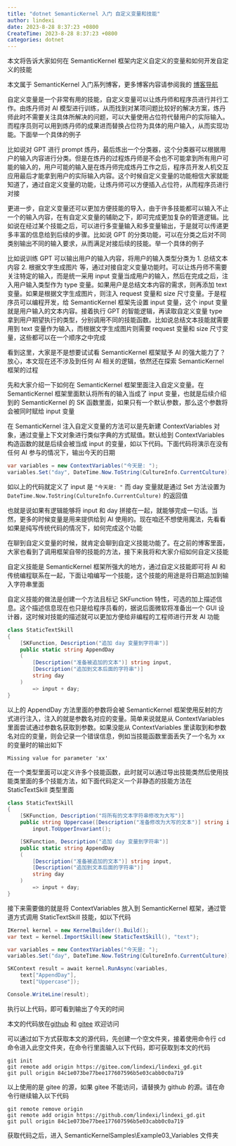 ```yaml
---
title: "dotnet SemanticKernel 入门 自定义变量和技能"
author: lindexi
date: 2023-8-28 8:37:23 +0800
CreateTime: 2023-8-28 8:37:23 +0800
categories: dotnet
---
```


本文将告诉大家如何在 SemanticKernel 框架内定义自定义的变量和如何开发自定义的技能

<!--more-->


<!-- 发布 -->
<!-- 博客 -->

本文属于 SemanticKernel 入门系列博客，更多博客内容请参阅我的 [博客导航](https://blog.lindexi.com/post/%E5%8D%9A%E5%AE%A2%E5%AF%BC%E8%88%AA.html )

自定义变量是一个非常有用的技能，自定义变量可以让炼丹师和程序员进行并行工作。由炼丹师对 AI 模型进行训练，从而找到对某项问题比较好的解决方案，炼丹师此时不需要关注具体所解决的问题，可以大量使用占位符代替用户的实际输入。而程序员则可以用到炼丹师的成果进而替换占位符为具体的用户输入，从而实现功能。下面举一个具体的例子

比如说对 GPT 进行 prompt 炼丹，最后炼出一个分类器，这个分类器可以根据用户的输入内容进行分类。但是在炼丹的过程炼丹师是不会也不可能拿到所有用户可能的输入的，用户可能的输入是在炼丹师完成炼丹工作之后，程序员开发人机交互应用最后才能拿到用户的实际输入内容。这个时候自定义变量的功能相信大家就能知道了，通过自定义变量的功能，让炼丹师可以方便插入占位符，从而程序员进行对接

更进一步，自定义变量还可以更加方便技能的导入，由于许多技能都可以输入不止一个的输入内容，在有自定义变量的辅助之下，即可完成更加复杂的管道逻辑。比如说在经过某个技能之后，可以进行多变量输入和多变量输出，于是就可以传递更多丰富的信息给到后续的步骤。比如说 GPT 的分类功能，可以在分类之后对不同类别输出不同的输入要求，从而满足对接后续的技能。举一个具体的例子

比如说训练 GPT 可以输出用户的输入内容，将用户的输入类型分类为 1. 总结文本内容 2. 根据文字生成图片 等，通过对接自定义变量功能时。可以让炼丹师不需要关注特定的输入，而是统一采用 input 变量当成用户的输入，然后在完成之后，注入用户输入类型作为 type 变量。如果用户是总结文本内容的需求，则再添加 text 变量。如果是根据文字生成图片，则注入 request 变量和 size 尺寸变量。于是程序员可以编程开发，给 SemanticKernel 框架先设置 input 变量，这个 input 变量就是用户输入的文本内容。接着执行 GPT 的智能逻辑，再读取自定义变量 type 拿到用户期望执行的类型，分别调用不同的技能函数。比如说总结文本技能就需要用到 text 变量作为输入，而根据文字生成图片则需要 request 变量和 size 尺寸变量，这些都可以在一个顺序之中完成

看到这里，大家是不是想要试试看 SemanticKernel 框架赋予 AI 的强大能力了？放心，本文现在还不涉及到任何 AI 相关的逻辑，依然还在探索 SemanticKernel 框架的过程

先和大家介绍一下如何在 SemanticKernel 框架里面注入自定义变量。在 SemanticKernel 框架里面默认将所有的输入当成了 input 变量，也就是后续介绍到的 SemanticKernel 的 SK 函数里面，如果只有一个默认参数，那么这个参数将会被同时赋给 input 变量

在 SemanticKernel 注入自定义变量的方法可以是先新建 ContextVariables 对象，通过变量上下文对象进行类似字典的方式赋值。默认给到 ContextVariables 构造函数的就是后续会被当成 input 的变量，如以下代码。下面代码将演示在没有任何 AI 参与的情况下，输出今天的日期

```csharp
var variables = new ContextVariables("今天是: ");
variables.Set("day", DateTime.Now.ToString(CultureInfo.CurrentCulture));
```

如以上的代码就定义了 input 是 `"今天是: "` 而 day 变量就是通过 Set 方法设置为 `DateTime.Now.ToString(CultureInfo.CurrentCulture)` 的返回值

也就是说如果有逻辑能够将 input 和 day 拼接在一起，就能够完成一句话。当然，更多的时候变量是用来提供给到 AI 使用的。现在咱还不想使用魔法，先看看如果是纯写传统代码的情况下，如何完成这个功能

在聊到自定义变量的时候，就肯定会聊到自定义技能功能了。在之前的博客里面，大家也看到了调用框架自带的技能的方法，接下来我将和大家介绍如何自定义技能

自定义技能是 SemanticKernel 框架所强大的地方，通过自定义技能即可将 AI 和传统编程联系在一起，下面让咱编写一个技能，这个技能的用途是将日期追加到输入字符串里面

自定义技能的做法是创建一个方法且标记 SKFunction 特性，可选的加上描述信息。这个描述信息现在也只是给程序员看的，据说后面微软将准备出一个 GUI 设计器，这时候对技能的描述就可以更加方便给非编程的工程师进行开发 AI 功能

```csharp
class StaticTextSkill
{
    [SKFunction, Description("追加 day 变量到字符串")]
    public static string AppendDay
    (
        [Description("准备被追加的文本")] string input,
        [Description("追加到文本后面的字符串")]
        string day
    )
        => input + day;
}
```

以上的 AppendDay 方法里面的参数将会被 SemanticKernel 框架使用反射的方式进行注入，注入的就是参数名对应的变量。简单来说就是从 ContextVariables 里面尝试通过参数名获取到参数。如果没能从 ContextVariables 里读取到和参数名对应的变量，则会记录一个错误信息，例如当技能函数里面丢失了一个名为 xx 的变量时的输出如下

```
Missing value for parameter 'xx'
```

在一个类型里面可以定义许多个技能函数，此时就可以通过导出技能类然后使用技能类里面的多个技能方法，如下面代码定义一个非静态的技能方法在 StaticTextSkill 类型里面

```csharp
class StaticTextSkill
{
    [SKFunction, Description("将所有的文本字符串修改为大写")]
    public string Uppercase([Description("准备修改为大写的文本")] string input) =>
        input.ToUpperInvariant();

    [SKFunction, Description("追加 day 变量到字符串")]
    public static string AppendDay
    (
        [Description("准备被追加的文本")] string input,
        [Description("追加到文本后面的字符串")]
        string day
    )
        => input + day;
}
```

接下来需要做的就是将 ContextVariables 放入到 SemanticKernel 框架，通过管道方式调用 StaticTextSkill 技能，如以下代码

```csharp
IKernel kernel = new KernelBuilder().Build();
var text = kernel.ImportSkill(new StaticTextSkill(), "text");

var variables = new ContextVariables("今天是: ");
variables.Set("day", DateTime.Now.ToString(CultureInfo.CurrentCulture));

SKContext result = await kernel.RunAsync(variables,
    text["AppendDay"],
    text["Uppercase"]);

Console.WriteLine(result);
```

执行以上代码，即可看到输出了今天的时间

本文的代码放在[github](https://github.com/lindexi/lindexi_gd/tree/84c1e073be77bee177607596b5e03cabb0c0a719/SemanticKernelSamples/Example03_Variables) 和 [gitee](https://gitee.com/lindexi/lindexi_gd/tree/84c1e073be77bee177607596b5e03cabb0c0a719/SemanticKernelSamples/Example03_Variables) 欢迎访问

可以通过如下方式获取本文的源代码，先创建一个空文件夹，接着使用命令行 cd 命令进入此空文件夹，在命令行里面输入以下代码，即可获取到本文的代码

```
git init
git remote add origin https://gitee.com/lindexi/lindexi_gd.git
git pull origin 84c1e073be77bee177607596b5e03cabb0c0a719
```

以上使用的是 gitee 的源，如果 gitee 不能访问，请替换为 github 的源。请在命令行继续输入以下代码

```
git remote remove origin
git remote add origin https://github.com/lindexi/lindexi_gd.git
git pull origin 84c1e073be77bee177607596b5e03cabb0c0a719
```

获取代码之后，进入 SemanticKernelSamples\Example03_Variables 文件夹
